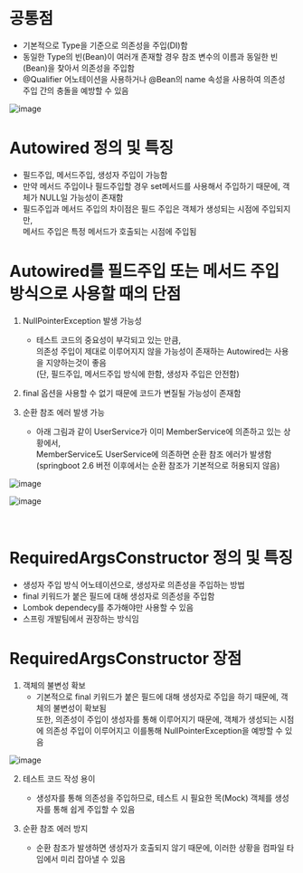 # 공통점
- 기본적으로 Type을 기준으로 의존성을 주입(DI)함
- 동일한 Type의 빈(Bean)이 여러개 존재할 경우 참조 변수의 이름과 동일한 빈(Bean)을 찾아서 의존성을 주입함
- @Qualifier 어노테이션을 사용하거나 @Bean의 name 속성을 사용하여 의존성 주입 간의 충돌을 예방할 수 있음
  
![image](https://github.com/user-attachments/assets/f935e195-bf41-4e83-a24a-e6735c113e03)

# Autowired 정의 및 특징
- 필드주입, 메서드주입, 생성자 주입이 가능함
- 만약 메서드 주입이나 필드주입할 경우 set메서드를 사용해서 주입하기 때문에, 객체가 NULL일 가능성이 존재함
- 필드주입과 메서드 주입의 차이점은 필드 주입은 객체가 생성되는 시점에 주입되지만, <br>
  메서드 주입은 특정 메서드가 호출되는 시점에 주입됨

# Autowired를 필드주입 또는 메서드 주입 방식으로 사용할 때의 단점
1. NullPointerException 발생 가능성
    - 테스트 코드의 중요성이 부각되고 있는 만큼, <br>
      의존성 주입이 제대로 이루어지지 않을 가능성이 존재하는 Autowired는 사용을 지양하는것이 좋음 <br>
      (단, 필드주입, 메서드주입 방식에 한함, 생성자 주입은 안전함)

2. final 옵션을 사용할 수 없기 때문에 코드가 변질될 가능성이 존재함

3. 순환 참조 에러 발생 가능
    - 아래 그림과 같이 UserService가 이미 MemberService에 의존하고 있는 상황에서, <br>
      MemberService도 UserService에 의존하면 순환 참조 에러가 발생함 <br>
      (springboot 2.6 버전 이후에서는 순환 참조가 기본적으로 허용되지 않음)

![image](https://github.com/user-attachments/assets/d510c338-24fc-44a9-8a87-9a3b74c01629)

![image](https://github.com/user-attachments/assets/e1a646ed-bbe4-496a-9095-34e8bd36fd14)

<br>

# RequiredArgsConstructor 정의 및 특징
- 생성자 주입 방식 어노테이션으로, 생성자로 의존성을 주입하는 방법
- final 키워드가 붙은 필드에 대해 생성자로 의존성을 주입함
- Lombok dependecy를 추가해야만 사용할 수 있음
- 스프링 개발팀에서 권장하는 방식임

# RequiredArgsConstructor 장점
1. 객체의 불변성 확보
    - 기본적으로 final 키워드가 붙은 필드에 대해 생성자로 주입을 하기 때문에, 객체의 불변성이 확보됨 <br>
      또한, 의존성이 주입이 생성자를 통해 이루어지기 때문에,
      객체가 생성되는 시점에 의존성 주입이 이루어지고 이를통해 NullPointerException을 예방할 수 있음

![image](https://github.com/user-attachments/assets/1252d9ea-4ac3-4ecb-abac-a462878be081)

2. 테스트 코드 작성 용이
    - 생성자를 통해 의존성을 주입하므로, 테스트 시 필요한 목(Mock) 객체를 생성자를 통해 쉽게 주입할 수 있음 <br>

3. 순환 참조 에러 방지
    - 순환 참조가 발생하면 생성자가 호출되지 않기 때문에, 이러한 상황을 컴파일 타임에서 미리 잡아낼 수 있음
